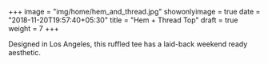 +++
image = "img/home/hem_and_thread.jpg"
showonlyimage = true
date = "2018-11-20T19:57:40+05:30"
title = "Hem + Thread Top"
draft = true
weight = 7
+++

Designed in Los Angeles, this ruffled tee has a laid-back weekend ready aesthetic.



